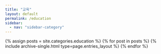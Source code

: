 ```yaml
---
title: "교육"
layout: default
permalink: /education
sidebar:
  - nav: "sidebar-category"
---
```



{% assign posts = site.categories.education %}
{% for post in posts %} {% include archive-single.html type=page.entries_layout %} {% endfor %}